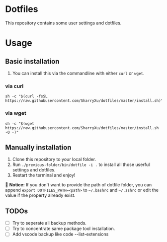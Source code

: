 # Dotfiles

This repository contains some user settings and dotfiles.

# Usage

## Basic installation

1. You can install this via the commandline with either ```curl``` or ```wget```.

### via curl

```shell
sh -c "$(curl -fsSL https://raw.githubusercontent.com/SharryXu/dotfiles/master/install.sh)"
```

### via wget

```shell
sh -c "$(wget https://raw.githubusercontent.com/SharryXu/dotfiles/master/install.sh -O -)"
```

## Manually installation

1. Clone this repository to your local folder.
1. Run `./previous-folder/bin/dotfile -i .` to install all those userful settings and dotfiles.
1. Restart the terminal and enjoy!

:eyes: **Notice:** If you don't want to provide the path of dotfile folder, you can append `export DOTFILES_PATH=<path>` to `~/.bashrc` and `~/.zshrc` or edit the value if the property already exist.

## TODOs

- [ ] Try to seperate all backup methods.
- [ ] Try to concentrate same package tool installation.
- [ ] Add vscode backup like code --list-extensions

